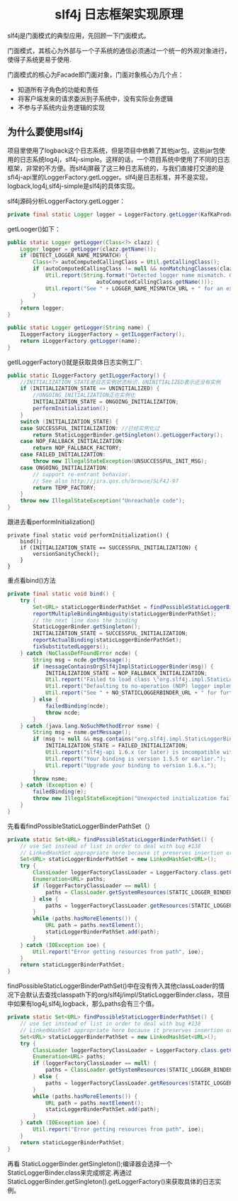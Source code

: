 <center><h1>slf4j 日志框架实现原理</h1></center>

slf4j是门面模式的典型应用，先回顾一下门面模式。

门面模式，其核心为外部与一个子系统的通信必须通过一个统一的外观对象进行，使得子系统更易于使用.

  门面模式的核心为Facade即门面对象，门面对象核心为几个点：

- 知道所有子角色的功能和责任
- 将客户端发来的请求委派到子系统中，没有实际业务逻辑
- 不参与子系统内业务逻辑的实现



<h2>为什么要使用slf4j</h2>

项目里使用了logback这个日志系统，但是项目中依赖了其他jar包，这些jar包使用的日志系统log4j，slf4j-simple。这样的话，一个项目系统中使用了不同的日志框架，非常的不方便。而slf4j屏蔽了这三种日志系统的，与我们直接打交道的是sfl4j-api里的LoggerFactory.getLogger。slf4j是日志标准，并不是实现，logback,log4j,slf4j-simple是slf4j的具体实现。

slf4j源码分析LoggerFactory.getLogger：

```java
private final static Logger logger = LoggerFactory.getLogger(KafKaProducerService.class);
```

getLooger()如下：

```java
public static Logger getLogger(Class<?> clazz) {
    Logger logger = getLogger(clazz.getName());
    if (DETECT_LOGGER_NAME_MISMATCH) {
        Class<?> autoComputedCallingClass = Util.getCallingClass();
        if (autoComputedCallingClass != null && nonMatchingClasses(clazz, autoComputedCallingClass)) {
            Util.report(String.format("Detected logger name mismatch. Given name: \"%s\"; computed name: \"%s\".", logger.getName(),
                            autoComputedCallingClass.getName()));
            Util.report("See " + LOGGER_NAME_MISMATCH_URL + " for an explanation");
        }
    }
    return logger;
}
```

```java
public static Logger getLogger(String name) {
    ILoggerFactory iLoggerFactory = getILoggerFactory();
    return iLoggerFactory.getLogger(name);
}
```

getILoggerFactory()就是获取具体日志实例工厂:

```java
public static ILoggerFactory getILoggerFactory() {
    //INITIALIZATION_STATE是日志实例状态标识，UNINITIALIZED表示还没有实例
    if (INITIALIZATION_STATE == UNINITIALIZED) {
        //ONGOING_INITIALIZATION正在实例化
        INITIALIZATION_STATE = ONGOING_INITIALIZATION;
        performInitialization();
    }
    switch (INITIALIZATION_STATE) {
    case SUCCESSFUL_INITIALIZATION: //已经实例化过
        return StaticLoggerBinder.getSingleton().getLoggerFactory();
    case NOP_FALLBACK_INITIALIZATION:
        return NOP_FALLBACK_FACTORY;
    case FAILED_INITIALIZATION:
        throw new IllegalStateException(UNSUCCESSFUL_INIT_MSG);
    case ONGOING_INITIALIZATION:
        // support re-entrant behavior.
        // See also http://jira.qos.ch/browse/SLF4J-97
        return TEMP_FACTORY;
    }
    throw new IllegalStateException("Unreachable code");
}
```

跟进去看performInitialization()

```
private final static void performInitialization() {
    bind();
    if (INITIALIZATION_STATE == SUCCESSFUL_INITIALIZATION) {
        versionSanityCheck();
    }
}
```

重点看bind()方法

```java
private final static void bind() {
    try {
        Set<URL> staticLoggerBinderPathSet = findPossibleStaticLoggerBinderPathSet();
        reportMultipleBindingAmbiguity(staticLoggerBinderPathSet);
        // the next line does the binding
        StaticLoggerBinder.getSingleton();
        INITIALIZATION_STATE = SUCCESSFUL_INITIALIZATION;
        reportActualBinding(staticLoggerBinderPathSet);
        fixSubstitutedLoggers();
    } catch (NoClassDefFoundError ncde) {
        String msg = ncde.getMessage();
        if (messageContainsOrgSlf4jImplStaticLoggerBinder(msg)) {
            INITIALIZATION_STATE = NOP_FALLBACK_INITIALIZATION;
            Util.report("Failed to load class \"org.slf4j.impl.StaticLoggerBinder\".");
            Util.report("Defaulting to no-operation (NOP) logger implementation");
            Util.report("See " + NO_STATICLOGGERBINDER_URL + " for further details.");
        } else {
            failedBinding(ncde);
            throw ncde;
        }
    } catch (java.lang.NoSuchMethodError nsme) {
        String msg = nsme.getMessage();
        if (msg != null && msg.contains("org.slf4j.impl.StaticLoggerBinder.getSingleton()")) {
            INITIALIZATION_STATE = FAILED_INITIALIZATION;
            Util.report("slf4j-api 1.6.x (or later) is incompatible with this binding.");
            Util.report("Your binding is version 1.5.5 or earlier.");
            Util.report("Upgrade your binding to version 1.6.x.");
        }
        throw nsme;
    } catch (Exception e) {
        failedBinding(e);
        throw new IllegalStateException("Unexpected initialization failure", e);
    }
}
```



先看看findPossibleStaticLoggerBinderPathSet（）

```java
private static Set<URL> findPossibleStaticLoggerBinderPathSet() {
    // use Set instead of list in order to deal with bug #138
    // LinkedHashSet appropriate here because it preserves insertion order during iteration
    Set<URL> staticLoggerBinderPathSet = new LinkedHashSet<URL>();
    try {
        ClassLoader loggerFactoryClassLoader = LoggerFactory.class.getClassLoader();
        Enumeration<URL> paths;
        if (loggerFactoryClassLoader == null) {
            paths = ClassLoader.getSystemResources(STATIC_LOGGER_BINDER_PATH);
        } else {
            paths = loggerFactoryClassLoader.getResources(STATIC_LOGGER_BINDER_PATH);
        }
        while (paths.hasMoreElements()) {
            URL path = paths.nextElement();
            staticLoggerBinderPathSet.add(path);
        }
    } catch (IOException ioe) {
        Util.report("Error getting resources from path", ioe);
    }
    return staticLoggerBinderPathSet;
}
```

findPossibleStaticLoggerBinderPathSet()中在没有传入其他classLoader的情况下会默认去查找classpath下的org/slf4j/impl/StaticLoggerBinder.class，项目中如果有log4j,slf4j,logback，那么paths会有三个值。

```java
private static Set<URL> findPossibleStaticLoggerBinderPathSet() {
    // use Set instead of list in order to deal with bug #138
    // LinkedHashSet appropriate here because it preserves insertion order during iteration
    Set<URL> staticLoggerBinderPathSet = new LinkedHashSet<URL>();
    try {
        ClassLoader loggerFactoryClassLoader = LoggerFactory.class.getClassLoader();
        Enumeration<URL> paths;
        if (loggerFactoryClassLoader == null) {
            paths = ClassLoader.getSystemResources(STATIC_LOGGER_BINDER_PATH);
        } else {
            paths = loggerFactoryClassLoader.getResources(STATIC_LOGGER_BINDER_PATH);
        }
        while (paths.hasMoreElements()) {
            URL path = paths.nextElement();
            staticLoggerBinderPathSet.add(path);
        }
    } catch (IOException ioe) {
        Util.report("Error getting resources from path", ioe);
    }
    return staticLoggerBinderPathSet;
}
```

再看 StaticLoggerBinder.getSingleton();编译器会选择一个StaticLoggerBinder.class来完成绑定.再通过StaticLoggerBinder.getSingleton().getLoggerFactory()来获取具体的日志实例。